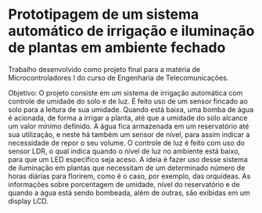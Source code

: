 # Prototipagem de um sistema automático de irrigação e iluminação de plantas em ambiente fechado

Trabalho desenvolvido como projeto final para a matéria de Microcontroladores I do curso de Engenharia de Telecomunicações.

Objetivo:
O projeto consiste em um sistema de irrigação automática com controle de umidade do solo e de luz.
É feito uso de um sensor fincado ao solo para a leitura de sua umidade. Quando está baixa, uma bomba de água é acionada, de forma a irrigar a planta, até que a umidade do solo alcance um valor mínimo definido. A água fica armazenada em um reservatório até sua utilização, e neste há também um sensor de nível, para assim indicar a necessidade de repor o seu volume.
O controle de luz é feito com uso do sensor LDR, o qual indica quando o nível de luz no ambiente está baixo, para que um LED específico seja aceso. A ideia é fazer uso desse sistema de iluminação em plantas que necessitam de um determinado número de horas diárias para florirem, como é o caso, por exemplo, das orquídeas. As informações sobre porcentagem de umidade, nível do reservatório e de quando a água está sendo bombeada, além de outras, são exibidas em um display LCD.

